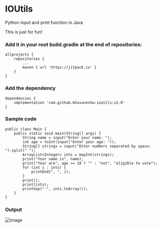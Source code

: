 # IOUtils
Python input and print function in Java

This is just for fun!

### Add it in your root build.gradle at the end of repositories:
```
allprojects {
    repositories {
        ...
        maven { url 'https://jitpack.io' }
    }
}
```

### Add the dependency
```
dependencies {
    implementation 'com.github.bhuvaneshw:ioutils:v2.0'
}
```

### Sample code
```
public class Main {
    public static void main(String[] args) {
        String name = input("Enter your name: ");
        int age = toInt(input("Enter your age: "));
        String[] strings = input("Enter numbers separated by space: ").split(" ");
        ArrayList<Integer> ints = mapInt(strings);
        print("Your name is", name);
        print("Your are", age >= 18 ? "" : "not", "eligible to vote");
        for (int i : ints) {
            printEnd(", ", i);
        }
        print();
        print(ints);
        printSep("-", ints.toArray());
    }
}
```

### Output
![image](https://user-images.githubusercontent.com/68098126/189274708-83cf39e9-e6dc-4672-8f3f-9a05decc40e2.png)
